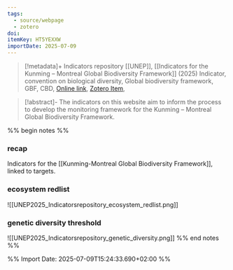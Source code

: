 ```yaml
---
tags:
  - source/webpage
  - zotero
doi: 
itemKey: HT5YEXXW
importDate: 2025-07-09
---
```

>[!metadata]+
> Indicators repository
> [[UNEP]], 
> [[Indicators for the Kunming – Montreal Global Biodiversity Framework]] (2025)
> Indicator, convention on biological diversity, Global biodiversity framework, GBF, CBD, 
> [Online link](https://www.gbf-indicators.org/), [Zotero Item](zotero://select/library/items/HT5YEXXW),

>[!abstract]-
>The indicators on this website aim to inform the process to develop the monitoring framework for the Kunming – Montreal Global Biodiversity Framework.

%% begin notes %%
### recap
Indicators for the [[Kunming-Montreal Global Biodiversity Framework]], linked to targets.
### ecosystem redlist
![[UNEP2025_Indicatorsrepository_ecosystem_redlist.png]]
### genetic diversity threshold
![[UNEP2025_Indicatorsrepository_genetic_diversity.png]]
%% end notes %%

%% Import Date: 2025-07-09T15:24:33.690+02:00 %%
